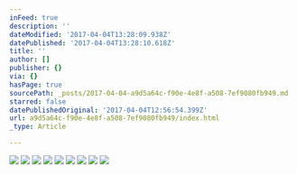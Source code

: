 ```yaml
---
inFeed: true
description: ''
dateModified: '2017-04-04T13:28:09.938Z'
datePublished: '2017-04-04T13:28:10.618Z'
title: ''
author: []
publisher: {}
via: {}
hasPage: true
sourcePath: _posts/2017-04-04-a9d5a64c-f90e-4e8f-a508-7ef9080fb949.md
starred: false
datePublishedOriginal: '2017-04-04T12:56:54.399Z'
url: a9d5a64c-f90e-4e8f-a508-7ef9080fb949/index.html
_type: Article

---
```

![](https://the-grid-user-content.s3-us-west-2.amazonaws.com/937b6039-e25c-4acc-8e71-941f1b0b156a.jpg)
![](https://the-grid-user-content.s3-us-west-2.amazonaws.com/5fd3c011-da59-49a5-8acb-ea682a781632.jpg)
![](https://the-grid-user-content.s3-us-west-2.amazonaws.com/4a43c090-b5b2-47e7-886f-0290bb8b5516.jpg)
![](https://the-grid-user-content.s3-us-west-2.amazonaws.com/17753d0e-73dd-4f33-80b1-15ac5724aec0.jpg)
![](https://the-grid-user-content.s3-us-west-2.amazonaws.com/85beadd1-d2cb-4b1b-bdaf-46a7765a17d7.jpg)
![](https://the-grid-user-content.s3-us-west-2.amazonaws.com/3e16cedc-d0c0-43ac-ac14-b3173d2ee84e.jpg)
![](https://the-grid-user-content.s3-us-west-2.amazonaws.com/b2ef24f6-5f24-43d9-88ee-3fffcb748d2f.jpg)
![](https://the-grid-user-content.s3-us-west-2.amazonaws.com/c25d1c9f-1f87-41e0-b998-21408dba714e.jpg)
![](https://the-grid-user-content.s3-us-west-2.amazonaws.com/530eb69e-2006-4143-b55e-6de4ec16d326.jpg)